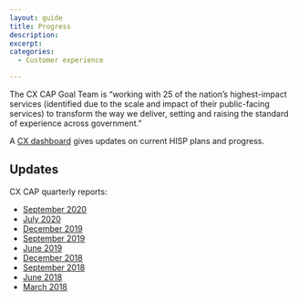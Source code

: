 ```yaml
---
layout: guide
title: Progress
description: 
excerpt: 
categories:
  - Customer experience

---
```


The CX CAP Goal Team is “working with 25 of the nation’s highest-impact services (identified due to the scale and impact of their public-facing services) to transform the way we deliver, setting and raising the standard of experience across government.”

A [CX dashboard](https://www.performance.gov/cx/ ) gives updates on current HISP plans and progress.


## Updates

CX CAP quarterly reports:



*   [September 2020](https://www.performance.gov/CAP/action_plans/september_2020_Improving_Customer_Experience.pdf)
*   [July 2020](https://www.performance.gov/CAP/action_plans/july_2020_Improving_Customer_Experience.pdf)
*   [December 2019](https://www.performance.gov/CAP/action_plans/dec_2019_Improving_Customer_Experience.pdf)
*   [September 2019](https://www.performance.gov/CAP/action_plans/sept_2019_Improving_Customer_Experience.pdf)
*   [June 2019](https://www.performance.gov/CAP/action_plans/june_2019_Improving_Customer_Experience.pdf)
*   [December 2018](https://www.performance.gov/CAP/action_plans/FY2018_Q4_Improving_Customer_Experience.pdf)
*   [September 2018](https://www.performance.gov/CAP/action_plans/FY2018_Q3_Improving_Customer_Experience.pdf)
*   [June 2018](https://www.performance.gov/CAP/action_plans/FY2018_Q2_Improving_Customer_Experience.pdf)
*   [March 2018](https://www.performance.gov/CAP/action_plans/FY2018_Q1_Improving_Customer_Experience.pdf)

